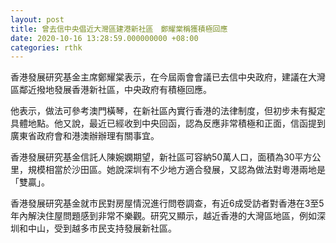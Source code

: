 ```yaml
---
layout: post
title: 曾去信中央倡近大灣區建港新社區　鄭耀棠稱獲積極回應
date: 2020-10-16 13:28:59.000000000 +08:00
categories: rthk
---
```


香港發展研究基金主席鄭耀棠表示，在今屆兩會會議已去信中央政府，建議在大灣區鄰近撥地發展香港新社區，中央政府有積極回應。

他表示，做法可參考澳門橫琴，在新社區內實行香港的法律制度，但初步未有擬定具體地點。他又說，最近已經收到中央回函，認為反應非常積極和正面，信函提到廣東省政府會和港澳辦辦理有關事宜。

香港發展研究基金信託人陳婉嫻期望，新社區可容納50萬人口，面積為30平方公里，規模相當於沙田區。她說深圳有不少地方適合發展，又認為做法對粵港兩地是「雙贏」。

香港發展研究基金就市民對房屋情況進行問卷調查，有近6成受訪者對香港在3至5年內解決住屋問題感到非常不樂觀。研究又顯示，越近香港的大灣區地區，例如深圳和中山，受到越多市民支持發展新社區。
